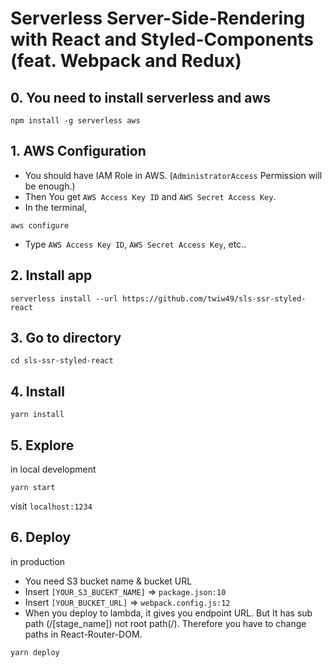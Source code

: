 # Serverless Server-Side-Rendering with React and Styled-Components (feat. Webpack and Redux)

## 0. You need to install serverless and aws
```
npm install -g serverless aws
```

## 1. AWS Configuration
* You should have IAM Role in AWS. (`AdministratorAccess` Permission will be enough.)
* Then You get `AWS Access Key ID` and `AWS Secret Access Key`.
* In the terminal,
```
aws configure
```
* Type `AWS Access Key ID`, `AWS Secret Access Key`, etc..


## 2. Install app
```
serverless install --url https://github.com/twiw49/sls-ssr-styled-react
```


## 3. Go to directory
```
cd sls-ssr-styled-react
```


## 4. Install
```
yarn install
```


## 5. Explore
in local development
```
yarn start
```
visit `localhost:1234`


## 6. Deploy
in production
* You need S3 bucket name & bucket URL
* Insert `[YOUR_S3_BUCEKT_NAME]` => `package.json:10`
* Insert `[YOUR_BUCKET_URL]` => `webpack.config.js:12`
* When you deploy to lambda, it gives you endpoint URL. But It has sub path (/[stage_name]) not root path(/). Therefore you have to change paths in React-Router-DOM.
```
yarn deploy
```
